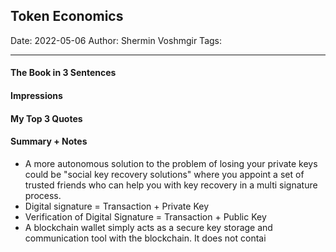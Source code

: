 
## Token Economics

Date: 2022-05-06
Author: Shermin Voshmgir
Tags:

---

#### The Book in 3 Sentences

#### Impressions

#### My Top 3 Quotes

#### Summary + Notes
- A more autonomous solution to the problem of losing your private keys could be "social key recovery solutions" where you appoint a set of trusted friends who can help you with key recovery in a multi signature process.
- Digital signature = Transaction + Private Key
- Verification of Digital Signature = Transaction + Public Key
- A blockchain wallet simply acts as a secure key storage and communication tool with the blockchain. It does not contai